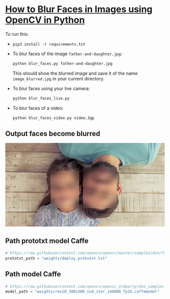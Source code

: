 # [How to Blur Faces in Images using OpenCV in Python](https://www.thepythoncode.com/article/blur-faces-in-images-using-opencv-in-python)

To run this:

- `pip3 install -r requirements.txt`
- To blur faces of the image `father-and-daughter.jpg`:

    ```bash
    python blur_faces.py father-and-daughter.jpg
    ```

    This should show the blurred image and save it of the name `image_blurred.jpg` in your current directory.

- To blur faces using your live camera:

    ```bash
    python blur_faces_live.py
    ```

- To blur faces of a video:

    ```bash
    python blur_faces_video.py video.3gp
    ```

## Output faces become blurred

  ![father-and-daughter_blurred.jpg](output/father-and-daughter_blurred.jpg)

## Path prototxt model Caffe

```python
# https://raw.githubusercontent.com/opencv/opencv/master/samples/dnn/face_detector/deploy.prototxt
prototxt_path = "weights/deploy.prototxt.txt"
```

## Path model Caffe

```python
# https://raw.githubusercontent.com/opencv/opencv_3rdparty/dnn_samples_face_detector_20180205_fp16/res10_300x300_ssd_iter_140000_fp16.caffemodel
model_path = "weights/res10_300x300_ssd_iter_140000_fp16.caffemodel"
```
